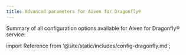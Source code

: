 ```yaml
---
title: Advanced parameters for Aiven for Dragonfly®
---
```


Summary of all configuration options available for Aiven for Dragonfly® service:

import Reference from '@site/static/includes/config-dragonfly.md';

<Reference />
